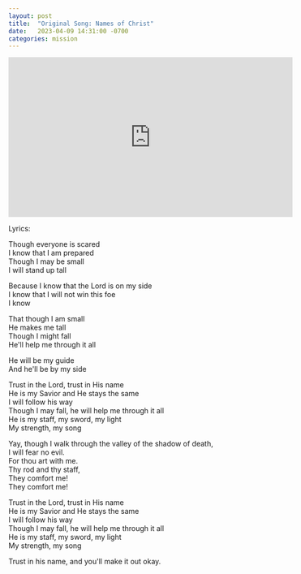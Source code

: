 ```yaml
---  
layout: post  
title:  "Original Song: Names of Christ"  
date:   2023-04-09 14:31:00 -0700  
categories: mission  
---  
```

<iframe width="560" height="315" src="https://www.youtube.com/embed/_bJ0Sy9w2_A" title="YouTube video player" frameborder="0" allow="accelerometer; autoplay; clipboard-write; encrypted-media; gyroscope; picture-in-picture; web-share" allowfullscreen></iframe>  
  
Lyrics:  
  
Though everyone is scared  
I know that I am prepared  
Though I may be small  
I will stand up tall  
  
Because I know that the Lord is on my side  
I know that I will not win this foe  
I know  
  
That though I am small  
He makes me tall  
Though I might fall  
He'll help me through it all  
  
He will be my guide  
And he'll be by my side  
  
Trust in the Lord, trust in His name  
He is my Savior and He stays the same  
I will follow his way  
Though I may fall, he will help me through it all  
He is my staff, my sword, my light  
My strength, my song  
  
Yay, though I walk through the valley of the shadow of death,  
I will fear no evil.  
For thou art with me.  
Thy rod and thy staff,  
They comfort me!  
They comfort me!  
  
Trust in the Lord, trust in His name  
He is my Savior and He stays the same  
I will follow his way  
Though I may fall, he will help me through it all  
He is my staff, my sword, my light  
My strength, my song  
  
Trust in his name, and you'll make it out okay.